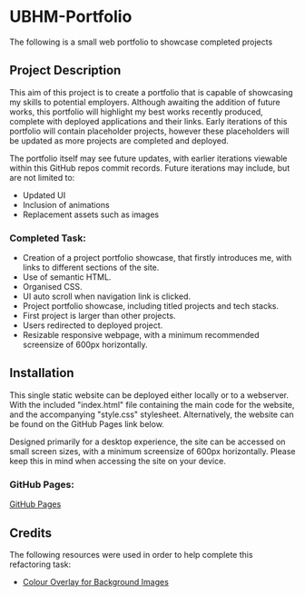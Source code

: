# UBHM-Portfolio
The following is a small web portfolio to showcase completed projects

## Project Description

This aim of this project is to create a portfolio that is capable of showcasing my skills to potential employers. Although awaiting the addition of future works, this portfolio will highlight my best works recently produced, complete with deployed applications and their links. Early iterations of this portfolio will contain placeholder projects, however these placeholders will be updated as more projects are completed and deployed.

The portfolio itself may see future updates, with earlier iterations viewable within this GitHub repos commit records. Future iterations may include, but are not limited to:

* Updated UI
* Inclusion of animations
* Replacement assets such as images

### Completed Task:

* Creation of a project portfolio showcase, that firstly introduces me, with links to different sections of the site.
* Use of semantic HTML.
* Organised CSS.
* UI auto scroll when navigation link is clicked.
* Project portfolio showcase, including titled projects and tech stacks.
* First project is larger than other projects.
* Users redirected to deployed project.
* Resizable responsive webpage, with a minimum recommended screensize of 600px horizontally.

## Installation

This single static website can be deployed either locally or to a webserver. With the included "index.html" file containing the main code for the website, and the accompanying "style.css" stylesheet. Alternatively, the website can be found on the GitHub Pages link below.

Designed primarily for a desktop experience, the site can be accessed on small screen sizes, with a minimum screensize of 600px horizontally. Please keep this in mind when accessing the site on your device.

### GitHub Pages:

[GitHub Pages](https://sunielmudhar.github.io/UBHM-Portfolio/)

## Credits
The following resources were used in order to help complete this refactoring task:

* [Colour Overlay for Background Images](https://stackoverflow.com/questions/36679649/how-to-add-a-color-overlay-to-a-background-image)
